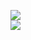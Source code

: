 [![](https://img.shields.io/badge/Made%20With-Github%20Spray-lightgrey.svg?style=for-the-badge&logo=github)](https://github.com/Annihil/github-spray#28742)  
[![](https://i.imgur.com/2DrTn0Z.gif)](https://github.com/Annihil/github-spray)